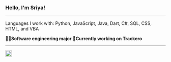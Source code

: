 ### Hello, I'm Sriya! &nbsp;&nbsp;

----
Languages I work with: Python, JavaScript, Java, Dart, C#, SQL, CSS, HTML, and VBA

👨‍💻**Software engineering major**
🌱**Currently working on Trackero**
<br/>

----

<a href="https://www.linkedin.com/in/sriya-nagesh">
  <img align="left" alt="LinkedIn" width="20px" src="https://simpleicons.now.sh/linkedin/495f7e" />
</a>
